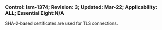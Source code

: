 ### Control: ism-1374; Revision: 3; Updated: Mar-22; Applicability: ALL; Essential Eight:N/A
<p>SHA-2-based certificates are used for TLS connections.</p>